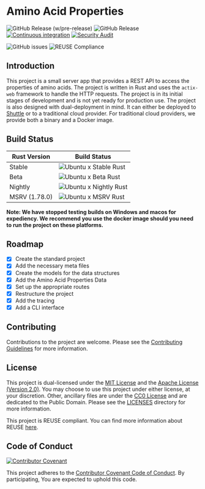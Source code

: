 <!--
SPDX-FileCopyrightText: 2023 - 2024 Ali Sajid Imami

SPDX-License-Identifier: Apache-2.0
SPDX-License-Identifier: MIT
-->

# Amino Acid Properties

![GitHub Release (w/pre-release)](https://img.shields.io/github/v/release/AliSajid/aaprop?include_prereleases&logo=semantic-release)
![GitHub Release](https://img.shields.io/github/v/release/AliSajid/aaprop?logo=semantic-release)
[![Continuous integration](https://github.com/AliSajid/aaprop/actions/workflows/ci.yaml/badge.svg)](https://github.com/AliSajid/aaprop/actions/workflows/ci.yaml)
[![Security Audit](https://github.com/AliSajid/aaprop/actions/workflows/audit.yaml/badge.svg?branch=main)](https://github.com/AliSajid/aaprop/actions/workflows/audit.yaml)

![GitHub issues](https://img.shields.io/github/issues/AliSajid/aaprop)
![REUSE Compliance](https://img.shields.io/reuse/compliance/github.com%2FAliSajid%2Faaprop)

## Introduction

This project is a small server app that provides a REST API to access the properties of amino acids. The project is written in Rust and uses the `actix-web` framework to handle the HTTP requests. The project is in its initial stages of development and is not yet ready for production use. The project is also designed with dual-deployment in mind. It can either be deployed to [Shuttle](https://shuttle.dev) or to a traditional cloud provider. For traditional cloud providers, we provide both a binary and a Docker image.

## Build Status

| Rust Version  | Build Status                                                                                                                                                       |
| ------------- | ------------------------------------------------------------------------------------------------------------------------------------------------------------------ |
| Stable        | ![Ubuntu x Stable Rust](https://img.shields.io/endpoint?url=https://gist.githubusercontent.com/AliSajid/625c1d8a63a7cbb926f8828d97d850b1/raw/ubuntu-stable.json)   |
| Beta          | ![Ubuntu x Beta Rust](https://img.shields.io/endpoint?url=https://gist.githubusercontent.com/AliSajid/625c1d8a63a7cbb926f8828d97d850b1/raw/ubuntu-beta.json)       |
| Nightly       | ![Ubuntu x Nightly Rust](https://img.shields.io/endpoint?url=https://gist.githubusercontent.com/AliSajid/625c1d8a63a7cbb926f8828d97d850b1/raw/ubuntu-nightly.json) |
| MSRV (1.78.0) | ![Ubuntu x MSRV Rust](https://img.shields.io/endpoint?url=https://gist.githubusercontent.com/AliSajid/625c1d8a63a7cbb926f8828d97d850b1/raw/ubuntu-msrv.json)       |

**Note: We have stopped testing builds on Windows and macos for expediency. We recommend you use the docker image should you need to run the project on these platforms.**

## Roadmap

- [x] Create the standard project
- [x] Add the necessary meta files
- [x] Create the models for the data structures
- [x] Add the Amino Acid Properties Data
- [x] Set up the appropriate routes
- [x] Restructure the project
- [x] Add the tracing
- [x] Add a CLI interface

## Contributing

Contributions to the project are welcome. Please see the [Contributing Guidelines](CONTRIBUTING.md) for more information.

## License

This project is dual-licensed under the [MIT License](LICENSES/MIT.txt) and the [Apache License (Version 2.0)](LICENSES/Apache-2.0.txt). You may choose to use this project under either license, at your discretion. Other, ancillary files are under the [CC0 License](LICENSES/CC0-1.0.txt) and are dedicated to the Public Domain. Please see the [LICENSES](LICENSES) directory for more information.

This project is REUSE compliant. You can find more information about REUSE [here](https://reuse.software/).

## Code of Conduct

[![Contributor Covenant](https://img.shields.io/badge/Contributor%20Covenant-2.1-4baaaa.svg)](CODE_OF_CONDUCT.md)

<!-- vale write-good.Passive = NO -->
<!-- vale Google.Passive = NO -->

This project adheres to the [Contributor Covenant Code of Conduct](CODE_OF_CONDUCT.md). By participating, You are expected to uphold this code.

<!-- vale Google.Passive = YES -->
<!-- vale write-good.Passive = YES -->
